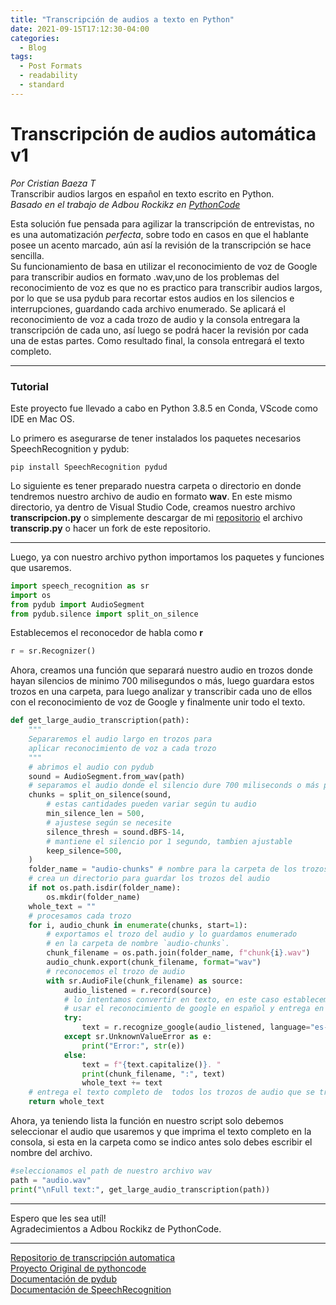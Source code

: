 ```yaml
---
title: "Transcripción de audios a texto en Python"
date: 2021-09-15T17:12:30-04:00
categories:
  - Blog
tags:
  - Post Formats
  - readability
  - standard
---
```

# Transcripción de audios automática  v1
_Por Cristian Baeza T_  
Transcribir audios largos en español en texto escrito en Python.  
_Basado_ _en_ _el_ _trabajo_ _de_ _Adbou_ _Rockikz_ _en_ _[PythonCode](thepythoncode.com)_

Esta solución fue pensada para agilizar la transcripción de entrevistas, no es una automatización _perfecta_, sobre todo en casos en que el hablante posee un acento marcado, aún así la revisión de la transcripción se hace sencilla.  
Su funcionamiento de basa en utilizar el reconocimiento de voz de Google para transcribir audios en formato .wav,uno de los problemas del reconocimiento de voz es que no es practico para transcribir audios largos, por lo que se usa pydub para recortar estos audios en los silencios e interrupciones, guardando cada archivo enumerado. 
Se aplicará el reconocimiento de voz a cada trozo de audio y la consola entregara la transcripción de cada uno, así luego se podrá hacer la revisión por cada una de estas partes. Como resultado final, la consola entregará el texto completo.  
  
___
  
### Tutorial
Este proyecto fue llevado a cabo en Python 3.8.5 en Conda, VScode como IDE en Mac OS.   

Lo primero es asegurarse de tener instalados los paquetes necesarios SpeechRecognition y pydub:  
```
pip install SpeechRecognition pydud   
```  

Lo siguiente es tener preparado nuestra carpeta o directorio en donde tendremos nuestro archivo de audio en formato **wav**. En este mismo directorio, ya dentro de Visual Studio Code, creamos nuestro archivo **transcripcion.py** o simplemente descargar  de mi [repositorio](https://github.com/CBaezaT/transcripcion-automatica) el archivo __transcrip.py__  o hacer un fork de este repositorio.  

---  
Luego, ya con nuestro archivo python importamos los paquetes y funciones que usaremos.  

```python  
import speech_recognition as sr
import os 
from pydub import AudioSegment
from pydub.silence import split_on_silence  
```
Establecemos el reconocedor de habla como __r__  
```python  
r = sr.Recognizer()
``` 
Ahora, creamos una función que separará nuestro audio en trozos donde hayan silencios de minimo 700 milisegundos o más, luego guardara estos trozos en una carpeta, para luego analizar y transcribir cada uno de ellos con el reconocimiento de voz de Google y finalmente unir todo el texto.  

```python  
def get_large_audio_transcription(path):
    """
    Separaremos el audio largo en trozos para
    aplicar reconocimiento de voz a cada trozo 
    """
    # abrimos el audio con pydub
    sound = AudioSegment.from_wav(path)  
    # separamos el audio donde el silencio dure 700 miliseconds o más por los trozos
    chunks = split_on_silence(sound,
        # estas cantidades pueden variar según tu audio
        min_silence_len = 500,
        # ajustese según se necesite
        silence_thresh = sound.dBFS-14,
        # mantiene el silencio por 1 segundo, tambien ajustable
        keep_silence=500,
    )
    folder_name = "audio-chunks" # nombre para la carpeta de los trozos de audio
    # crea un directorio para guardar los trozos del audio 
    if not os.path.isdir(folder_name):
        os.mkdir(folder_name)
    whole_text = ""
    # procesamos cada trozo
    for i, audio_chunk in enumerate(chunks, start=1):
        # exportamos el trozo del audio y lo guardamos enumerado
        # en la carpeta de nombre `audio-chunks`.
        chunk_filename = os.path.join(folder_name, f"chunk{i}.wav")
        audio_chunk.export(chunk_filename, format="wav")
        # reconocemos el trozo de audio
        with sr.AudioFile(chunk_filename) as source:
            audio_listened = r.record(source)
            # lo intentamos convertir en texto, en este caso establecemos
            # usar el reconocimiento de google en español y entrega en la consola el nombre del trozo y su texto en el formato "chunk1: Hola mundo"
            try:
                text = r.recognize_google(audio_listened, language="es-ES")
            except sr.UnknownValueError as e:
                print("Error:", str(e))
            else:
                text = f"{text.capitalize()}. "
                print(chunk_filename, ":", text)
                whole_text += text
    # entrega el texto completo de  todos los trozos de audio que se transcribieron
    return whole_text
```

Ahora, ya teniendo lista la función en nuestro script solo debemos seleccionar el audio que usaremos y que imprima el texto completo en la consola, si esta en la carpeta como se indico antes solo debes escribir el nombre del archivo.  
```python
#seleccionamos el path de nuestro archivo wav
path = "audio.wav"
print("\nFull text:", get_large_audio_transcription(path))  
````

---  
Espero que les sea utíl!  
 Agradecimientos a Adbou Rockikz de PythonCode.
___  
[Repositorio de transcripción automatica](https://github.com/CBaezaT/transcripcion-automatica)  
[Proyecto Original de pythoncode](https://www.thepythoncode.com/article/using-speech-recognition-to-convert-speech-to-text-python)  
[Documentación de pydub](https://pypi.org/project/pydub/)  
[Documentación de SpeechRecognition](https://pypi.org/project/SpeechRecognition/)
